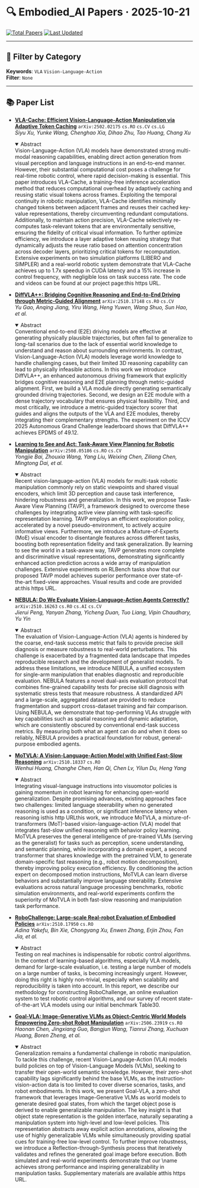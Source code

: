 # 🔍 Embodied_AI Papers · 2025-10-21

[![Total Papers](https://img.shields.io/badge/Papers-7-2688EB)]()
[![Last Updated](https://img.shields.io/badge/dynamic/json?url=https://api.github.com/repos/tavish9/awesome-daily-AI-arxiv/commits/main&query=%24.commit.author.date&label=updated&color=orange)]()

---

## 📌 Filter by Category
**Keywords**: `VLA` `Vision-Language-Action`  
**Filter**: `None`

---

## 📚 Paper List

- **[VLA-Cache: Efficient Vision-Language-Action Manipulation via Adaptive Token Caching](https://arxiv.org/abs/2502.02175)**  `arXiv:2502.02175`  `cs.RO` `cs.CV` `cs.LG`  
  _Siyu Xu, Yunke Wang, Chenghao Xia, Dihao Zhu, Tao Huang, Chang Xu_
  <details open><summary>Abstract</summary>
  Vision-Language-Action (VLA) models have demonstrated strong multi-modal reasoning capabilities, enabling direct action generation from visual perception and language instructions in an end-to-end manner. However, their substantial computational cost poses a challenge for real-time robotic control, where rapid decision-making is essential. This paper introduces VLA-Cache, a training-free inference acceleration method that reduces computational overhead by adaptively caching and reusing static visual tokens across frames. Exploiting the temporal continuity in robotic manipulation, VLA-Cache identifies minimally changed tokens between adjacent frames and reuses their cached key-value representations, thereby circumventing redundant computations. Additionally, to maintain action precision, VLA-Cache selectively re-computes task-relevant tokens that are environmentally sensitive, ensuring the fidelity of critical visual information. To further optimize efficiency, we introduce a layer adaptive token reusing strategy that dynamically adjusts the reuse ratio based on attention concentration across decoder layers, prioritizing critical tokens for recomputation. Extensive experiments on two simulation platforms (LIBERO and SIMPLER) and a real-world robotic system demonstrate that VLA-Cache achieves up to 1.7x speedup in CUDA latency and a 15% increase in control frequency, with negligible loss on task success rate. The code and videos can be found at our project page:this https URL.
  </details>

- **[DiffVLA++: Bridging Cognitive Reasoning and End-to-End Driving through Metric-Guided Alignment](https://arxiv.org/abs/2510.17148)**  `arXiv:2510.17148`  `cs.RO` `cs.CV`  
  _Yu Gao, Anqing Jiang, Yiru Wang, Heng Yuwen, Wang Shuo, Sun Hao, et al._
  <details open><summary>Abstract</summary>
  Conventional end-to-end (E2E) driving models are effective at generating physically plausible trajectories, but often fail to generalize to long-tail scenarios due to the lack of essential world knowledge to understand and reason about surrounding environments. In contrast, Vision-Language-Action (VLA) models leverage world knowledge to handle challenging cases, but their limited 3D reasoning capability can lead to physically infeasible actions. In this work we introduce DiffVLA++, an enhanced autonomous driving framework that explicitly bridges cognitive reasoning and E2E planning through metric-guided alignment. First, we build a VLA module directly generating semantically grounded driving trajectories. Second, we design an E2E module with a dense trajectory vocabulary that ensures physical feasibility. Third, and most critically, we introduce a metric-guided trajectory scorer that guides and aligns the outputs of the VLA and E2E modules, thereby integrating their complementary strengths. The experiment on the ICCV 2025 Autonomous Grand Challenge leaderboard shows that DiffVLA++ achieves EPDMS of 49.12.
  </details>

- **[Learning to See and Act: Task-Aware View Planning for Robotic Manipulation](https://arxiv.org/abs/2508.05186)**  `arXiv:2508.05186`  `cs.RO` `cs.CV`  
  _Yongjie Bai, Zhouxia Wang, Yang Liu, Weixing Chen, Ziliang Chen, Mingtong Dai, et al._
  <details open><summary>Abstract</summary>
  Recent vision-language-action (VLA) models for multi-task robotic manipulation commonly rely on static viewpoints and shared visual encoders, which limit 3D perception and cause task interference, hindering robustness and generalization. In this work, we propose Task-Aware View Planning (TAVP), a framework designed to overcome these challenges by integrating active view planning with task-specific representation learning. TAVP employs an efficient exploration policy, accelerated by a novel pseudo-environment, to actively acquire informative views. Furthermore, we introduce a Mixture-of-Experts (MoE) visual encoder to disentangle features across different tasks, boosting both representation fidelity and task generalization. By learning to see the world in a task-aware way, TAVP generates more complete and discriminative visual representations, demonstrating significantly enhanced action prediction across a wide array of manipulation challenges. Extensive experiments on RLBench tasks show that our proposed TAVP model achieves superior performance over state-of-the-art fixed-view approaches. Visual results and code are provided at:this https URL.
  </details>

- **[NEBULA: Do We Evaluate Vision-Language-Action Agents Correctly?](https://arxiv.org/abs/2510.16263)**  `arXiv:2510.16263`  `cs.RO` `cs.AI` `cs.CV`  
  _Jierui Peng, Yanyan Zhang, Yicheng Duan, Tuo Liang, Vipin Chaudhary, Yu Yin_
  <details open><summary>Abstract</summary>
  The evaluation of Vision-Language-Action (VLA) agents is hindered by the coarse, end-task success metric that fails to provide precise skill diagnosis or measure robustness to real-world perturbations. This challenge is exacerbated by a fragmented data landscape that impedes reproducible research and the development of generalist models. To address these limitations, we introduce NEBULA, a unified ecosystem for single-arm manipulation that enables diagnostic and reproducible evaluation. NEBULA features a novel dual-axis evaluation protocol that combines fine-grained capability tests for precise skill diagnosis with systematic stress tests that measure robustness. A standardized API and a large-scale, aggregated dataset are provided to reduce fragmentation and support cross-dataset training and fair comparison. Using NEBULA, we demonstrate that top-performing VLAs struggle with key capabilities such as spatial reasoning and dynamic adaptation, which are consistently obscured by conventional end-task success metrics. By measuring both what an agent can do and when it does so reliably, NEBULA provides a practical foundation for robust, general-purpose embodied agents.
  </details>

- **[MoTVLA: A Vision-Language-Action Model with Unified Fast-Slow Reasoning](https://arxiv.org/abs/2510.18337)**  `arXiv:2510.18337`  `cs.RO`  
  _Wenhui Huang, Changhe Chen, Han Qi, Chen Lv, Yilun Du, Heng Yang_
  <details open><summary>Abstract</summary>
  Integrating visual-language instructions into visuomotor policies is gaining momentum in robot learning for enhancing open-world generalization. Despite promising advances, existing approaches face two challenges: limited language steerability when no generated reasoning is used as a condition, or significant inference latency when reasoning isthis http URLthis work, we introduce MoTVLA, a mixture-of-transformers (MoT)-based vision-language-action (VLA) model that integrates fast-slow unified reasoning with behavior policy learning. MoTVLA preserves the general intelligence of pre-trained VLMs (serving as the generalist) for tasks such as perception, scene understanding, and semantic planning, while incorporating a domain expert, a second transformer that shares knowledge with the pretrained VLM, to generate domain-specific fast reasoning (e.g., robot motion decomposition), thereby improving policy execution efficiency. By conditioning the action expert on decomposed motion instructions, MoTVLA can learn diverse behaviors and substantially improve language steerability. Extensive evaluations across natural language processing benchmarks, robotic simulation environments, and real-world experiments confirm the superiority of MoTVLA in both fast-slow reasoning and manipulation task performance.
  </details>

- **[RoboChallenge: Large-scale Real-robot Evaluation of Embodied Policies](https://arxiv.org/abs/2510.17950)**  `arXiv:2510.17950`  `cs.RO`  
  _Adina Yakefu, Bin Xie, Chongyang Xu, Enwen Zhang, Erjin Zhou, Fan Jia, et al._
  <details open><summary>Abstract</summary>
  Testing on real machines is indispensable for robotic control algorithms. In the context of learning-based algorithms, especially VLA models, demand for large-scale evaluation, i.e. testing a large number of models on a large number of tasks, is becoming increasingly urgent. However, doing this right is highly non-trivial, especially when scalability and reproducibility is taken into account. In this report, we describe our methodology for constructing RoboChallenge, an online evaluation system to test robotic control algorithms, and our survey of recent state-of-the-art VLA models using our initial benchmark Table30.
  </details>

- **[Goal-VLA: Image-Generative VLMs as Object-Centric World Models Empowering Zero-shot Robot Manipulation](https://arxiv.org/abs/2506.23919)**  `arXiv:2506.23919`  `cs.RO`  
  _Haonan Chen, Jingxiang Guo, Bangjun Wang, Tianrui Zhang, Xuchuan Huang, Boren Zheng, et al._
  <details open><summary>Abstract</summary>
  Generalization remains a fundamental challenge in robotic manipulation. To tackle this challenge, recent Vision-Language-Action (VLA) models build policies on top of Vision-Language Models (VLMs), seeking to transfer their open-world semantic knowledge. However, their zero-shot capability lags significantly behind the base VLMs, as the instruction-vision-action data is too limited to cover diverse scenarios, tasks, and robot embodiments. In this work, we present Goal-VLA, a zero-shot framework that leverages Image-Generative VLMs as world models to generate desired goal states, from which the target object pose is derived to enable generalizable manipulation. The key insight is that object state representation is the golden interface, naturally separating a manipulation system into high-level and low-level policies. This representation abstracts away explicit action annotations, allowing the use of highly generalizable VLMs while simultaneously providing spatial cues for training-free low-level control. To further improve robustness, we introduce a Reflection-through-Synthesis process that iteratively validates and refines the generated goal image before execution. Both simulated and real-world experiments demonstrate that our \name achieves strong performance and inspiring generalizability in manipulation tasks. Supplementary materials are available atthis https URL.
  </details>
